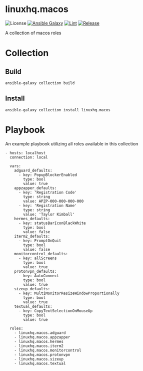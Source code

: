 # linuxhq.macos

![License](https://img.shields.io/badge/license-GPLv3-lightgreen)
[![Ansible Galaxy](https://img.shields.io/badge/collection-linuxhq.macos-blue)](https://galaxy.ansible.com/linuxhq/macos)
[![Lint](https://github.com/linuxhq/ansible-collection-macos/actions/workflows/linting.yml/badge.svg)](https://github.com/linuxhq/ansible-collection-macos/actions/workflows/linting.yml)
[![Release](https://github.com/linuxhq/ansible-collection-macos/actions/workflows/release.yml/badge.svg)](https://github.com/linuxhq/ansible-collection-macos/actions/workflows/release.yml)

A collection of macos roles

# Collection

## Build

    ansible-galaxy collection build

## Install

    ansible-galaxy collection install linuxhq.macos

# Playbook

An example playbook utilizing all roles available in this collection

    - hosts: localhost
      connection: local

      vars:
        adguard_defaults:
          - key: PopupBlockerEnabled
            type: bool
            value: true
        appzapper_defaults:
          - key: 'Registration Code'
            type: string
            value: APZP-000-000-000-000
          - key: 'Registration Name'
            type: string
            value: 'Taylor Kimball'
        hermes_defaults:
          - key: statusBarIconBlackWhite
            type: bool
            value: false
        iterm2_defaults:
          - key: PromptOnQuit
            type: bool
            value: false
        monitorcontrol_defaults:
          - key: allScreens
            type: bool
            value: true
        protonvpn_defaults:
          - key: AutoConnect
            type: bool
            value: true
        sizeup_defaults:
          - key: MultiMonitorResizeWindowProportionally
            type: bool
            value: true
        textual_defaults:
          - key: CopyTextSelectionOnMouseUp
            type: bool
            value: true

      roles:
        - linuxhq.macos.adguard
        - linuxhq.macos.appzapper
        - linuxhq.macos.hermes
        - linuxhq.macos.iterm2
        - linuxhq.macos.monitorcontrol
        - linuxhq.macos.protonvpn
        - linuxhq.macos.sizeup
        - linuxhq.macos.textual
